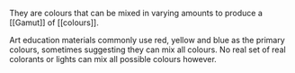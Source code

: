 They are colours that can be mixed in varying amounts to produce a [[Gamut]] of [[colours]].

Art education materials commonly use red, yellow and blue as the primary colours, sometimes suggesting they can mix all colours. No real set of real colorants or lights can mix all possible colours however.